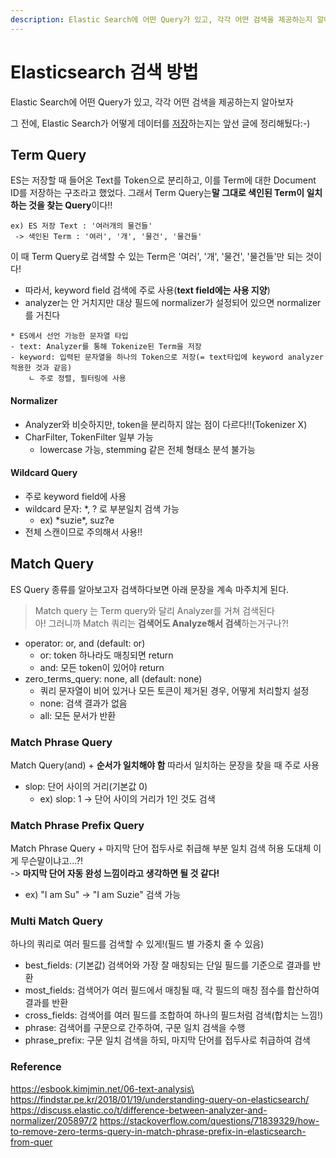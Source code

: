 ```yaml
---
description: Elastic Search에 어떤 Query가 있고, 각각 어떤 검색을 제공하는지 알아보자
---
```


# Elasticsearch 검색 방법



Elastic Search에 어떤 Query가 있고, 각각 어떤 검색을 제공하는지 알아보자

그 전에, Elastic Search가 어떻게 데이터를 [저장](elasticsearch.md)하는지는 앞선 글에 정리해뒀다:-)&#x20;



## Term Query

ES는 저장할 때 들어온 Text를 Token으로 분리하고, 이를 Term에 대한 Document ID를 저장하는 구조라고 했었다. 그래서 Term Query는**말 그대로 색인된 Term이 일치하는 것을 찾는 Query**이다!!

```
ex) ES 저장 Text : '여러개의 물건들'
 -> 색인된 Term : '여러', '개', '물건', '물건들'
```

이 때 Term Query로 검색할 수 있는 Term은 '여러', '개', '물건', '물건들'만 되는 것이다!

* 따라서, keyword field 검색에 주로 사용(**text field에는 사용 지양**)
* analyzer는 안 거치지만 대상 필드에 normalizer가 설정되어 있으면 normalizer를 거친다

```
* ES에서 선언 가능한 문자열 타입
- text: Analyzer를 통해 Tokenize된 Term을 저장
- keyword: 입력된 문자열을 하나의 Token으로 저장(= text타입에 keyword analyzer 적용한 것과 같음)
    ㄴ 주로 정렬, 필터링에 사용
```

#### Normalizer

* Analyzer와 비슷하지만, token을 분리하지 않는 점이 다르다!!(Tokenizer X)
* CharFilter, TokenFilter 일부 가능
  * lowercase 가능, stemming 같은 전체 형태소 분석 불가능

#### Wildcard Query

* 주로 keyword field에 사용
* wildcard 문자: \*, ? 로 부분일치 검색 가능
  * ex) \*suzie\*, suz?e
* 전체 스캔이므로 주의해서 사용!!

## Match Query

ES Query 종류를 알아보고자 검색하다보면 아래 문장을 계속 마주치게 된다.

> Match query 는 Term query와 달리 Analyzer를 거쳐 검색된다 \
> 아! 그러니까 Match 쿼리는 **검색어도 Analyze해서 검색**하는거구나?!

* operator: or, and (default: or)
  * or: token 하나라도 매칭되면 return
  * and: 모든 token이 있어야 return
* zero\_terms\_query: none, all (default: none)
  * 쿼리 문자열이 비어 있거나 모든 토큰이 제거된 경우, 어떻게 처리할지 설정
  * none: 검색 결과가 없음
  * all: 모든 문서가 반환

### Match Phrase Query

Match Query(and) + **순서가 일치해야 함** 따라서 일치하는 문장을 찾을 때 주로 사용

* slop: 단어 사이의 거리(기본값 0)
  * ex) slop: 1 -> 단어 사이의 거리가 1인 것도 검색

### Match Phrase Prefix Query

Match Phrase Query + 마지막 단어 접두사로 취급해 부분 일치 검색 허용 도대체 이게 무슨말이냐고...?! \
-> **마지막 단어 자동 완성 느낌이라고 생각하면 될 것 같다!**

* ex) "I am Su" -> "I am Suzie" 검색 가능

### Multi Match Query

하나의 쿼리로 여러 필드를 검색할 수 있게!(필드 별 가중치 줄 수 있음)

* best\_fields: (기본값) 검색어와 가장 잘 매칭되는 단일 필드를 기준으로 결과를 반환
* most\_fields: 검색어가 여러 필드에서 매칭될 때, 각 필드의 매칭 점수를 합산하여 결과를 반환
* cross\_fields: 검색어를 여러 필드를 조합하여 하나의 필드처럼 검색(합치는 느낌!)
* phrase: 검색어를 구문으로 간주하여, 구문 일치 검색을 수행
* phrase\_prefix: 구문 일치 검색을 하되, 마지막 단어를 접두사로 취급하여 검색



### Reference

https://esbook.kimjmin.net/06-text-analysis\
https://findstar.pe.kr/2018/01/19/understanding-query-on-elasticsearch/ https://discuss.elastic.co/t/difference-between-analyzer-and-normalizer/205897/2 https://stackoverflow.com/questions/71839329/how-to-remove-zero-terms-query-in-match-phrase-prefix-in-elasticsearch-from-quer
